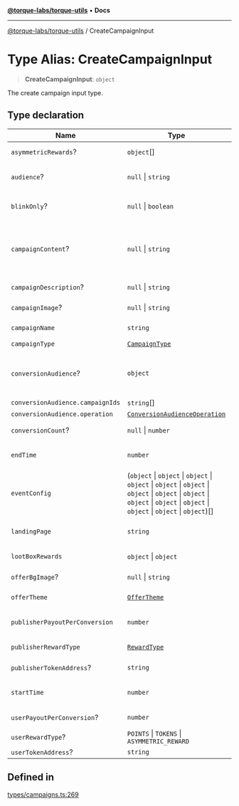 [**@torque-labs/torque-utils**](../README.md) • **Docs**

***

[@torque-labs/torque-utils](../README.md) / CreateCampaignInput

# Type Alias: CreateCampaignInput

> **CreateCampaignInput**: `object`

The create campaign input type.

## Type declaration

| Name | Type | Default value | Description |
| ------ | ------ | ------ | ------ |
| `asymmetricRewards`? | `object`[] | - | The asymmetric/raffle rewards to distribute |
| `audience`? | `null` \| `string` | - | The audiences that the offer/campaign is available to |
| `blinkOnly`? | `null` \| `boolean` | - | Deprecated: Whether the offer/campaign is blink only or not |
| `campaignContent`? | `null` \| `string` | - | Full campaign content of the offer/campaign in Markdown This supports large format content such as images, videos, in Markdown format |
| `campaignDescription`? | `null` \| `string` | - | A short description of the offer/campaign |
| `campaignImage`? | `null` \| `string` | - | The featured image for the offer/campaign |
| `campaignName` | `string` | - | The name of the campaign |
| `campaignType` | [`CampaignType`](../enumerations/CampaignType.md) | - | The type of campaign |
| `conversionAudience`? | `object` | - | If set, the offer can only be completed by user's who have completed a conversion for the given offers prior |
| `conversionAudience.campaignIds` | `string`[] | - | - |
| `conversionAudience.operation` | [`ConversionAudienceOperation`](../enumerations/ConversionAudienceOperation.md) | - | - |
| `conversionCount`? | `null` \| `number` | - | The total number of conversions |
| `endTime` | `number` | - | The end time of the campaign/offer in Unix timestamp |
| `eventConfig` | (`object` \| `object` \| `object` \| `object` \| `object` \| `object` \| `object` \| `object` \| `object` \| `object` \| `object` \| `object` \| `object` \| `object` \| `object`)[] | - | The event requirements for the offer/campaign [EventRequirementConfig](EventRequirementConfig.md) |
| `landingPage` | `string` | - | Default launding page for the offer/campaign to link users to |
| `lootBoxRewards` | `object` \| `object` | LootBoxRewardInputSchema | The lootbox rewards to distribute |
| `offerBgImage`? | `null` \| `string` | - | The background image for the offer/campaign |
| `offerTheme` | [`OfferTheme`](../enumerations/OfferTheme.md) | - | The theme of the offer/campaign |
| `publisherPayoutPerConversion` | `number` | - | The payout per conversion for each referral by a publisher |
| `publisherRewardType` | [`RewardType`](../enumerations/RewardType.md) | - | The publisher reward type |
| `publisherTokenAddress`? | `string` | - | The publisher token address |
| `startTime` | `number` | - | The start time of the campaign/offer in Unix timestamp |
| `userPayoutPerConversion`? | `number` | - | The payout per conversion for each user |
| `userRewardType`? | `POINTS` \| `TOKENS` \| `ASYMMETRIC_REWARD` | - | The user reward type |
| `userTokenAddress`? | `string` | - | The user token address |

## Defined in

[types/campaigns.ts:269](https://github.com/torque-labs/torque-utils/blob/a612e615fa21888d00ebb7bf70f9910fab4be80a/types/campaigns.ts#L269)
